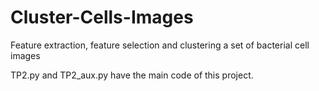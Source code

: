 # Cluster-Cells-Images
Feature extraction, feature selection and clustering a set of bacterial cell images

TP2.py and TP2_aux.py have the main code of this project.
